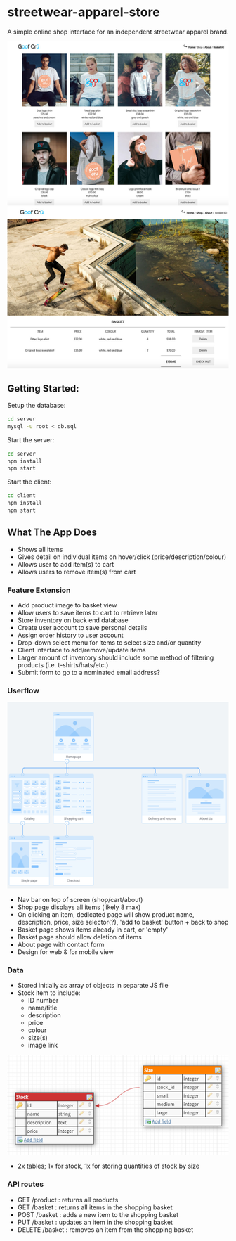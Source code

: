 # streetwear-apparel-store

A simple online shop interface for an independent streetwear apparel brand.

![Product catalog](docs/streetwear_1.jpg)
![Checkout](docs/streetwear_2.jpg)

## Getting Started:

Setup the database:

```sh
cd server
mysql -u root < db.sql
```

Start the server:

```sh
cd server
npm install
npm start
```

Start the client:

```sh
cd client
npm install
npm start
```

## What The App Does

* Shows all items
* Gives detail on individual items on hover/click (price/description/colour)
* Allows user to add item(s) to cart
* Allows users to remove item(s) from cart

### Feature Extension

* Add product image to basket view
* Allow users to save items to cart to retrieve later
* Store inventory on back end database
* Create user account to save personal details
* Assign order history to user account
* Drop-down select menu for items to select size and/or quantity
* Client interface to add/remove/update items
* Larger amount of inventory should include some method of filtering products (i.e. t-shirts/hats/etc.)
* Submit form to go to a nominated email address?

### Userflow

![Sitemap](docs/sitemap.jpg)

* Nav bar on top of screen (shop/cart/about)
* Shop page displays all items (likely 8 max)
* On clicking an item, dedicated page will show product name, description, price, size selector(?), 'add to basket' button + back to shop
* Basket page shows items already in cart, or 'empty'
* Basket page should allow deletion of items
* About page with contact form
* Design for web & for mobile view

### Data

* Stored initially as array of objects in separate JS file
* Stock item to include:
    - ID number
    - name/title
    - description
    - price
    - colour
    - size(s)
    - image link

![Database schema](docs/schema.jpg)

* 2x tables; 1x for stock, 1x for storing quantities of stock by size

### API routes

* GET /product : returns all products
* GET /basket : returns all items in the shopping basket
* POST /basket : adds a new item to the shopping basket
* PUT /basket : updates an item in the shopping basket
* DELETE /basket : removes an item from the shopping basket
